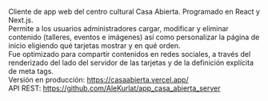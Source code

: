 Cliente de app web del centro cultural Casa Abierta. Programado en React y Next.js.  
Permite a los usuarios administradores cargar, modificar y eliminar contenido (talleres, eventos e imágenes) así como personalizar la página de inicio eligiendo qué tarjetas mostrar y en qué orden.  
Fue optimizado para compartir contenidos en redes sociales, a través del renderizado del lado del servidor de las tarjetas y de la definición explícita de meta tags.   
Versión en producción: https://casaabierta.vercel.app/   
API REST: https://github.com/AleKurlat/app_casa_abierta_server  